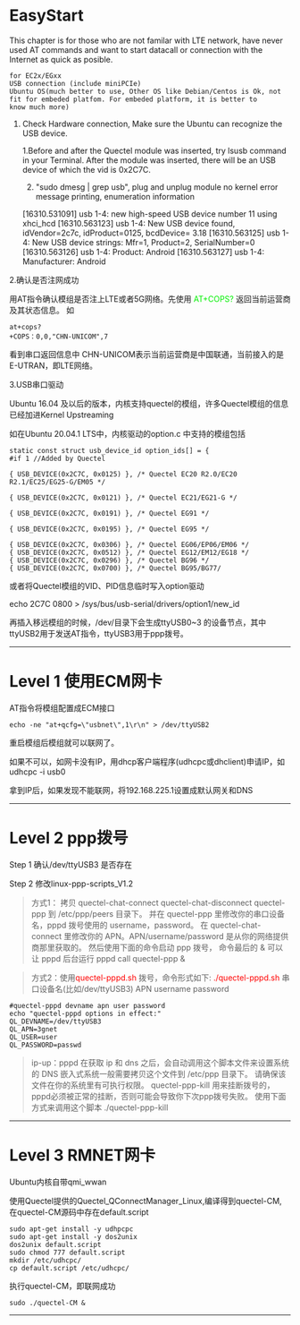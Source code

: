 # EasyStart

This chapter is for those who are not familar with LTE network, have never used AT commands and want to start datacall or connection with the Internet as quick as posible.

	for EC2x/EGxx
	USB connection (include miniPCIe) 
	Ubuntu OS(much better to use, Other OS like Debian/Centos is Ok, not fit for embeded platfom. For embeded platform, it is better to 
	know much more)


1. Check Hardware connection, Make sure the Ubuntu can recognize the USB device.
	
	1.Before and after the Quectel module was inserted, try  lsusb  command in  your Terminal. After the module was inserted, there will be an USB device of which the vid is 0x2C7C.

	2. "sudo dmesg | grep usb", plug and unplug module no kernel error message printing, enumeration information


	[16310.531091] usb 1-4: new high-speed USB device number 11 using xhci_hcd
	[16310.563123] usb 1-4: New USB device found, idVendor=2c7c, idProduct=0125, bcdDevice= 3.18
	[16310.563125] usb 1-4: New USB device strings: Mfr=1, Product=2, SerialNumber=0
	[16310.563126] usb 1-4: Product: Android
	[16310.563127] usb 1-4: Manufacturer: Android


2.确认是否注网成功

用AT指令确认模组是否注上LTE或者5G网络。先使用
<font color=0xff0000>AT+COPS? </font> 返回当前运营商及其状态信息。
如

	at+cops?
	+COPS：0,0,"CHN-UNICOM",7 
	
看到串口返回信息中 CHN-UNICOM表示当前运营商是中国联通，当前接入的是E-UTRAN，即LTE网络。

3.USB串口驱动

Ubuntu 16.04 及以后的版本，内核支持quectel的模组，许多Quectel模组的信息已经加进Kernel Upstreaming

如在Ubuntu 20.04.1 LTS中，内核驱动的option.c 中支持的模组包括

	static const struct usb_device_id option_ids[] = { 
	#if 1 //Added by Quectel 
	 
	{ USB_DEVICE(0x2C7C, 0x0125) }, /* Quectel EC20 R2.0/EC20 R2.1/EC25/EG25-G/EM05 */ 
	 
	{ USB_DEVICE(0x2C7C, 0x0121) }, /* Quectel EC21/EG21-G */ 
	 
	{ USB_DEVICE(0x2C7C, 0x0191) }, /* Quectel EG91 */ 
	 
	{ USB_DEVICE(0x2C7C, 0x0195) }, /* Quectel EG95 */ 
	 
	{ USB_DEVICE(0x2C7C, 0x0306) }, /* Quectel EG06/EP06/EM06 */ 
	{ USB_DEVICE(0x2C7C, 0x0512) }, /* Quectel EG12/EM12/EG18 */ 
	{ USB_DEVICE(0x2C7C, 0x0296) }, /* Quectel BG96 */ 
	{ USB_DEVICE(0x2C7C, 0x0700) }, /* Quectel BG95/BG77/


或者将Quectel模组的VID、PID信息临时写入option驱动

echo 2C7C 0800 > /sys/bus/usb-serial/drivers/option1/new_id

再插入移远模组的时候，/dev/目录下会生成ttyUSB0~3 的设备节点，其中ttyUSB2用于发送AT指令，ttyUSB3用于ppp拨号。


----------

# Level 1  使用ECM网卡

AT指令将模组配置成ECM接口
	
	echo -ne "at+qcfg=\"usbnet\",1\r\n" > /dev/ttyUSB2
	
重启模组后模组就可以联网了。

如果不可以，如网卡没有IP，用dhcp客户端程序(udhcpc或dhclient)申请IP，如udhcpc -i usb0

拿到IP后，如果发现不能联网，将192.168.225.1设置成默认网关和DNS

----------

# Level 2 ppp拨号

Step 1 确认/dev/ttyUSB3 是否存在


Step 2 修改linux-ppp-scripts_V1.2



> 方式1： 拷贝 quectel-chat-connect quectel-chat-disconnect quectel-ppp 到 /etc/ppp/peers 目录下。
并在 quectel-ppp 里修改你的串口设备名，pppd 拨号使用的 username，password。
在 quectel-chat-connect 里修改你的 APN。APN/username/password 是从你的网络提供商那里获取的。
然后使用下面的命令启动 ppp 拨号， 命令最后的 & 可以让 pppd 后台运行
pppd call quectel-ppp &


> 方式2：使用<font color="red">quectel-pppd.sh </font>  拨号，命令形式如下:
<font color="red">./quectel-pppd.sh </font> 串口设备名(比如/dev/ttyUSB3) APN username password

	#quectel-pppd devname apn user password	
	echo "quectel-pppd options in effect:"	
	QL_DEVNAME=/dev/ttyUSB3	
	QL_APN=3gnet	
	QL_USER=user	
	QL_PASSWORD=passwd

>ip-up：pppd 在获取 ip 和 dns 之后，会自动调用这个脚本文件来设置系统的 DNS
嵌入式系统一般需要拷贝这个文件到 /etc/ppp 目录下。
请确保该文件在你的系统里有可执行权限。
quectel-ppp-kill 用来挂断拨号的，pppd必须被正常的挂断，否则可能会导致你下次ppp拨号失败。
使用下面方式来调用这个脚本 ./quectel-ppp-kill 

----------

# Level 3 RMNET网卡

Ubuntu内核自带qmi_wwan


使用Quectel提供的Quectel\_QConnectManager\_Linux,编译得到quectel-CM, 在quectel-CM源码中存在default.script

	sudo apt-get install -y udhpcpc 
	sudo apt-get install -y dos2unix
	dos2unix default.script
	sudo chmod 777 default.script
	mkdir /etc/udhcpc/
	cp default.script /etc/udhcpc/

执行quectel-CM，即联网成功 
	
	sudo ./quectel-CM &

----------
